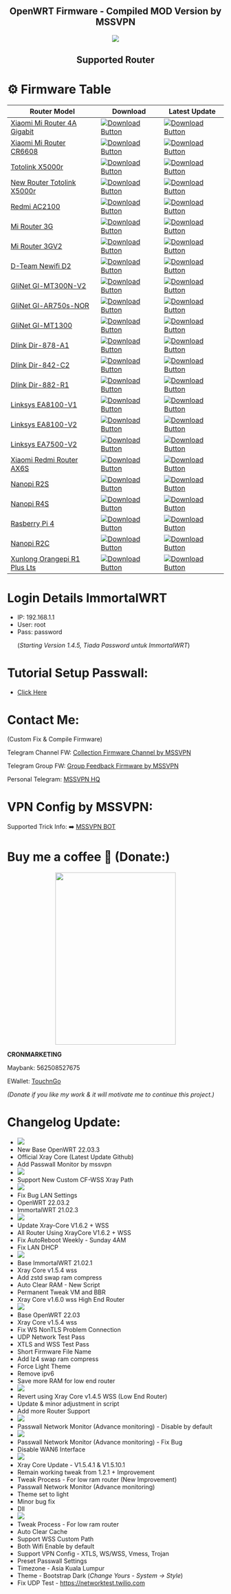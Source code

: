 <h2 align="center">
OpenWRT Firmware - Compiled MOD Version by MSSVPN
</h2>

<p align="center"><img src="https://forum.openwrt.org/uploads/default/original/3X/2/9/2965b316403db302c535cae40139e8c49bbad6e3.png"></p>
<h2 align="center">
Supported Router
</h2>

# ⚙️ Firmware Table
| Router Model | Download | Latest Update |
|--------------|----------|---------------|
| <a href="https://github.com/mssvpn/OpenWRT_by_MSSVPN/tree/main/xiaomi_mi-router-4a-gigabit">Xiaomi Mi Router 4A Gigabit</a>    |[![Download Button](https://img.shields.io/badge/Passwall-MSSVPN-yellow.svg)](https://github.com/mssvpn/OpenWRT_by_MSSVPN/tree/main/xiaomi_mi-router-4a-gigabit)|[![Download Button](https://img.shields.io/badge/Version-1.5.0-blue.svg)](https://github.com/mssvpn/OpenWRT_by_MSSVPN/tree/main/xiaomi_mi-router-4a-gigabit) |
| <a href="https://github.com/mssvpn/OpenWRT_by_MSSVPN/tree/main/xiaomi_mi-router-cr6608">Xiaomi Mi Router CR6608</a>    |[![Download Button](https://img.shields.io/badge/Passwall-MSSVPN-yellow.svg)](https://github.com/mssvpn/OpenWRT_by_MSSVPN/tree/main/xiaomi_mi-router-cr6608)|[![Download Button](https://img.shields.io/badge/Version-1.5.0-blue.svg)](https://github.com/mssvpn/OpenWRT_by_MSSVPN/tree/main/xiaomi_mi-router-cr6608) |
| <a href="https://github.com/mssvpn/OpenWRT_by_MSSVPN/tree/main/totolink_x5000r">Totolink X5000r</a>    |[![Download Button](https://img.shields.io/badge/Passwall-MSSVPN-yellow.svg)](https://github.com/mssvpn/OpenWRT_by_MSSVPN/tree/main/totolink_x5000r)|[![Download Button](https://img.shields.io/badge/Version-1.5.0-blue.svg)](https://github.com/mssvpn/OpenWRT_by_MSSVPN/tree/main/totolink_x5000r) |
| <a href="https://shopee.com.my/TOTOLINK-X5000R-(AX1800)-WiFi-6-MU-MIMO-Gigabit-Wireless-WiFi-Router-OpenWRT-Stock-Firmware-i.234683885.13110314797?xptdk=1953b9a8-c1fe-4f96-a5fa-5397cbacad6c" target="_blank">New Router Totolink X5000r</a>    |[![Download Button](https://img.shields.io/badge/Shopee-Trusted!-orange.svg)](https://shopee.com.my/TOTOLINK-X5000R-(AX1800)-WiFi-6-MU-MIMO-Gigabit-Wireless-WiFi-Router-OpenWRT-Stock-Firmware-i.234683885.13110314797?xptdk=1953b9a8-c1fe-4f96-a5fa-5397cbacad6c)|[![Download Button](https://img.shields.io/badge/Shopee-SPayLater-blue.svg)](https://shopee.com.my/TOTOLINK-X5000R-(AX1800)-WiFi-6-MU-MIMO-Gigabit-Wireless-WiFi-Router-OpenWRT-Stock-Firmware-i.234683885.13110314797?xptdk=1953b9a8-c1fe-4f96-a5fa-5397cbacad6c) |
| <a href="https://github.com/mssvpn/OpenWRT_by_MSSVPN/tree/main/xiaomi_redmi-router-ac2100">Redmi AC2100</a>    |[![Download Button](https://img.shields.io/badge/Passwall+SSRPlus-MSSVPN-yellow.svg)](https://github.com/mssvpn/OpenWRT_by_MSSVPN/tree/main/xiaomi_redmi-router-ac2100)|[![Download Button](https://img.shields.io/badge/Version-1.5.0-blue.svg)](https://github.com/mssvpn/OpenWRT_by_MSSVPN/tree/main/xiaomi_redmi-router-ac2100) |
| <a href="https://github.com/mssvpn/OpenWRT_by_MSSVPN/tree/main/xiaomi_mi-router-3g">Mi Router 3G</a>    |[![Download Button](https://img.shields.io/badge/Passwall-MSSVPN-yellow.svg)](https://github.com/mssvpn/OpenWRT_by_MSSVPN/tree/main/xiaomi_mi-router-3g)|[![Download Button](https://img.shields.io/badge/Version-1.5.0-blue.svg)](https://github.com/mssvpn/OpenWRT_by_MSSVPN/tree/main/xiaomi_mi-router-3g) |
| <a href="https://github.com/mssvpn/OpenWRT_by_MSSVPN/tree/main/xiaomi_mi-router-3g-v2">Mi Router 3GV2</a>    |[![Download Button](https://img.shields.io/badge/Passwall-MSSVPN-yellow.svg)](https://github.com/mssvpn/OpenWRT_by_MSSVPN/tree/main/xiaomi_mi-router-3g-v2)|[![Download Button](https://img.shields.io/badge/Version-1.5.0-blue.svg)](https://github.com/mssvpn/OpenWRT_by_MSSVPN/tree/main/xiaomi_mi-router-3g-v2) |
| <a href="https://github.com/mssvpn/OpenWRT_by_MSSVPN/tree/main/d-team_newifi-d2">D-Team Newifi D2</a>    |[![Download Button](https://img.shields.io/badge/Passwall+SSRPlus-MSSVPN-yellow.svg)](https://github.com/mssvpn/OpenWRT_by_MSSVPN/tree/main/d-team_newifi-d2)|[![Download Button](https://img.shields.io/badge/Version-1.5.0-blue.svg)](https://github.com/mssvpn/OpenWRT_by_MSSVPN/tree/main/d-team_newifi-d2) |
| <a href="https://github.com/mssvpn/OpenWRT_by_MSSVPN/tree/main/glinet_gl-mt300n-v2">GliNet Gl-MT300N-V2</a>    |[![Download Button](https://img.shields.io/badge/Passwall-MSSVPN-yellow.svg)](https://github.com/mssvpn/OpenWRT_by_MSSVPN/tree/main/glinet_gl-mt300n-v2)|[![Download Button](https://img.shields.io/badge/Version-1.5.0-blue.svg)](https://github.com/mssvpn/OpenWRT_by_MSSVPN/tree/main/glinet_gl-mt300n-v2) |
| <a href="https://github.com/mssvpn/OpenWRT_by_MSSVPN/tree/main/glinet_gl-ar750s-nor">GliNet Gl-AR750s-NOR</a>    |[![Download Button](https://img.shields.io/badge/Passwall-MSSVPN-yellow.svg)](https://github.com/mssvpn/OpenWRT_by_MSSVPN/tree/main/glinet_gl-ar750s-nor)|[![Download Button](https://img.shields.io/badge/Version-1.5.0-blue.svg)](https://github.com/mssvpn/OpenWRT_by_MSSVPN/tree/main/glinet_gl-ar750s-nor) |
| <a href="https://github.com/mssvpn/OpenWRT_by_MSSVPN/tree/main/glinet_gl-mt1300">GliNet Gl-MT1300</a>    |[![Download Button](https://img.shields.io/badge/Passwall-MSSVPN-yellow.svg)](https://github.com/mssvpn/OpenWRT_by_MSSVPN/tree/main/glinet_gl-mt1300)|[![Download Button](https://img.shields.io/badge/Version-1.5.0-blue.svg)](https://github.com/mssvpn/OpenWRT_by_MSSVPN/tree/main/glinet_gl-mt1300) |
| <a href="https://github.com/mssvpn/OpenWRT_by_MSSVPN/tree/main/dlink_dir-878-a1">Dlink Dir-878-A1</a>    |[![Download Button](https://img.shields.io/badge/Passwall-MSSVPN-yellow.svg)](https://github.com/mssvpn/OpenWRT_by_MSSVPN/tree/main/dlink_dir-878-a1)|[![Download Button](https://img.shields.io/badge/Version-1.5.0-blue.svg)](https://github.com/mssvpn/OpenWRT_by_MSSVPN/tree/main/dlink_dir-878-a1) |
| <a href="https://github.com/mssvpn/OpenWRT_by_MSSVPN/tree/main/dlink_dir-842-c2">Dlink Dir-842-C2</a>    |[![Download Button](https://img.shields.io/badge/Passwall-MSSVPN-yellow.svg)](https://github.com/mssvpn/OpenWRT_by_MSSVPN/tree/main/dlink_dir-842-c2)|[![Download Button](https://img.shields.io/badge/Version-1.5.0-blue.svg)](https://github.com/mssvpn/OpenWRT_by_MSSVPN/tree/main/dlink_dir-842-c2) |
| <a href="https://github.com/mssvpn/OpenWRT_by_MSSVPN/tree/main/dlink_dir-882-r1">Dlink Dir-882-R1</a>    |[![Download Button](https://img.shields.io/badge/Passwall-MSSVPN-yellow.svg)](https://github.com/mssvpn/OpenWRT_by_MSSVPN/tree/main/dlink_dir-882-r1)|[![Download Button](https://img.shields.io/badge/Version-1.5.0-blue.svg)](https://github.com/mssvpn/OpenWRT_by_MSSVPN/tree/main/dlink_dir-882-r1) |
| <a href="https://github.com/mssvpn/OpenWRT_by_MSSVPN/tree/main/linksys_ea8100-v1">Linksys EA8100-V1</a>    |[![Download Button](https://img.shields.io/badge/Passwall+SSRPlus-MSSVPN-yellow.svg)](https://github.com/mssvpn/OpenWRT_by_MSSVPN/tree/main/linksys_ea8100-v1)|[![Download Button](https://img.shields.io/badge/Version-1.5.0-blue.svg)](https://github.com/mssvpn/OpenWRT_by_MSSVPN/tree/main/linksys_ea8100-v1) |
| <a href="https://github.com/mssvpn/OpenWRT_by_MSSVPN/tree/main/linksys_ea8100-v2">Linksys EA8100-V2</a>    |[![Download Button](https://img.shields.io/badge/Passwall+SSRPlus-MSSVPN-yellow.svg)](https://github.com/mssvpn/OpenWRT_by_MSSVPN/tree/main/linksys_ea8100-v2)|[![Download Button](https://img.shields.io/badge/Version-1.5.0-blue.svg)](https://github.com/mssvpn/OpenWRT_by_MSSVPN/tree/main/linksys_ea8100-v2) |
| <a href="https://github.com/mssvpn/OpenWRT_by_MSSVPN/tree/main/linksys_ea7500-v2">Linksys EA7500-V2</a>    |[![Download Button](https://img.shields.io/badge/Passwall+SSRPlus-MSSVPN-yellow.svg)](https://github.com/mssvpn/OpenWRT_by_MSSVPN/tree/main/linksys_ea7500-v2)|[![Download Button](https://img.shields.io/badge/Version-1.5.0-blue.svg)](https://github.com/mssvpn/OpenWRT_by_MSSVPN/tree/main/linksys_ea7500-v2) |
| <a href="https://github.com/mssvpn/OpenWRT_by_MSSVPN/tree/main/xiaomi_redmi-router-ax6s">Xiaomi Redmi Router AX6S</a>    |[![Download Button](https://img.shields.io/badge/Passwall+SSRPlus-MSSVPN-yellow.svg)](https://github.com/mssvpn/OpenWRT_by_MSSVPN/tree/main/xiaomi_redmi-router-ax6s)|[![Download Button](https://img.shields.io/badge/Version-1.5.0-blue.svg)](https://github.com/mssvpn/OpenWRT_by_MSSVPN/tree/main/xiaomi_redmi-router-ax6s) |
| <a href="https://github.com/mssvpn/OpenWRT_by_MSSVPN/tree/main/nanopi-r2s">Nanopi R2S</a>    |[![Download Button](https://img.shields.io/badge/Passwall+OpenClash+SSRPlus-MSSVPN-yellow.svg)](https://github.com/mssvpn/OpenWRT_by_MSSVPN/tree/main/nanopi-r2s)|[![Download Button](https://img.shields.io/badge/Version-1.5.0-blue.svg)](https://github.com/mssvpn/OpenWRT_by_MSSVPN/tree/main/nanopi-r2s) |
| <a href="https://github.com/mssvpn/OpenWRT_by_MSSVPN/tree/main/nanopi-r4s">Nanopi R4S</a>    |[![Download Button](https://img.shields.io/badge/Passwall+OpenClash+SSRPlus-MSSVPN-yellow.svg)](https://github.com/mssvpn/OpenWRT_by_MSSVPN/tree/main/nanopi-r4s)|[![Download Button](https://img.shields.io/badge/Version-1.5.0-blue.svg)](https://github.com/mssvpn/OpenWRT_by_MSSVPN/tree/main/nanopi-r4s) |
| <a href="https://github.com/mssvpn/OpenWRT_by_MSSVPN/tree/main/rpi-4">Rasberry Pi 4</a>    |[![Download Button](https://img.shields.io/badge/Passwall+OpenClash+SSRPlus-MSSVPN-yellow.svg)](https://github.com/mssvpn/OpenWRT_by_MSSVPN/tree/main/rpi-4)|[![Download Button](https://img.shields.io/badge/Version-1.5.0-blue.svg)](https://github.com/mssvpn/OpenWRT_by_MSSVPN/tree/main/rpi-4) |
| <a href="https://github.com/mssvpn/OpenWRT_by_MSSVPN/tree/main/nanopi-r2c">Nanopi R2C</a>    |[![Download Button](https://img.shields.io/badge/Passwall+OpenClash+SSRPlus-MSSVPN-yellow.svg)](https://github.com/mssvpn/OpenWRT_by_MSSVPN/tree/main/nanopi-r2c)|[![Download Button](https://img.shields.io/badge/Version-1.4.8-blue.svg)](https://github.com/mssvpn/OpenWRT_by_MSSVPN/tree/main/nanopi-r2c) |
| <a href="https://github.com/mssvpn/OpenWRT_by_MSSVPN/tree/main/xunlong_orangepi-r1-plus-lts">Xunlong Orangepi R1 Plus Lts</a>    |[![Download Button](https://img.shields.io/badge/Passwall+OpenClash+SSRPlus-MSSVPN-yellow.svg)](https://github.com/mssvpn/OpenWRT_by_MSSVPN/tree/main/xunlong_orangepi-r1-plus-lts)|[![Download Button](https://img.shields.io/badge/Version-1.4.8-blue.svg)](https://github.com/mssvpn/OpenWRT_by_MSSVPN/tree/main/xunlong_orangepi-r1-plus-lts) |

# Login Details ImmortalWRT
* IP: 192.168.1.1
* User: root
* Pass: password <p></p> (<i>Starting Version 1.4.5, Tiada Password untuk ImmortalWRT</i>)

# Tutorial Setup Passwall:
* <a href="https://telegra.ph/Cara-Setup-Pass-Wall---OpenWRT-21023-08-31">Click Here</a>

# Contact Me:
(Custom Fix & Compile Firmware)<p></p>
Telegram Channel FW: <a href="http://t.me/mssvpn_cfw">Collection Firmware Channel by MSSVPN</a><p></p>
Telegram Group FW: <a href="http://t.me/mssvpn_fw">Group Feedback Firmware by MSSVPN</a><p></p>
Personal Telegram: <a href="http://t.me/mssvpn_hq">MSSVPN HQ</a><p></p>

# VPN Config by MSSVPN:
Supported Trick Info: ➡️ <a href="https://t.me/mssvpn_bot">MSSVPN BOT</a>

# Buy me a coffee 🧋 (Donate:)
<p align="center"><img src="https://telegra.ph/file/42d7bf79b27dc90b1cd69.jpg" width="280" height="400"></p>
<p></p>
<b>CRONMARKETING</b><p></p>
Maybank: 562508527675<p></p>
EWallet: <a href="https://payment.tngdigital.com.my/sc/bDLnAXzAbu">TouchnGo</a><p></p>
<i>(Donate if you like my work & it will motivate me to continue this project.)</i>


# Changelog Update:
* <img src="https://img.shields.io/badge/Version-1.5.0-blue.svg">
* New Base OpenWRT 22.03.3
* Official Xray Core (Latest Update Github)
* Add Passwall Monitor by mssvpn
* <img src="https://img.shields.io/badge/Version-1.4.8-blue.svg">
* Support New Custom CF-WSS Xray Path 
* <img src="https://img.shields.io/badge/Version-1.4.6-blue.svg">
* Fix Bug LAN Settings
* OpenWRT 22.03.2
* ImmortalWRT 21.02.3 
* <img src="https://img.shields.io/badge/Version-1.4.5-blue.svg">
* Update Xray-Core V1.6.2 + WSS
* All Router Using XrayCore V1.6.2 + WSS
* Fix AutoReboot Weekly - Sunday 4AM
* Fix LAN DHCP
* <img src="https://img.shields.io/badge/Version-1.4.2-blue.svg">
* Base ImmortalWRT 21.02.1
* Xray Core v1.5.4 wss
* Add zstd swap ram compress
* Auto Clear RAM - New Script
* Permanent Tweak VM and BBR
* Xray Core v1.6.0 wss High End Router
* <img src="https://img.shields.io/badge/Version-1.4.1-blue.svg">
* Base OpenWRT 22.03
* Xray Core v1.5.4 wss
* Fix WS NonTLS Problem Connection
* UDP Network Test Pass
* XTLS and WSS Test Pass
* Short Firmware File Name 
* Add lz4 swap ram compress
* Force Light Theme
* Remove ipv6
* Save more RAM for low end router
* <img src="https://img.shields.io/badge/Version-1.3.7-blue.svg">
* Revert using Xray Core v1.4.5 WSS (Low End Router)
* Update & minor adjustment in script
* Add more Router Support
* <img src="https://img.shields.io/badge/Version-1.3.6-blue.svg">
* Passwall Network Monitor (Advance monitoring) - Disable by default
* <img src="https://img.shields.io/badge/Version-1.3.5-blue.svg">
* Passwall Network Monitor (Advance monitoring) - Fix Bug
* Disable WAN6 Interface
* <img src="https://img.shields.io/badge/Version-1.3.4-blue.svg">
* Xray Core Update - V1.5.4.1 & V1.5.10.1
* Remain working tweak from 1.2.1 + Improvement
* Tweak Process - For low ram router (New Improvement)
* Passwall Network Monitor (Advance monitoring)
* Theme set to light
* Minor bug fix
* Dll
* <img src="https://img.shields.io/badge/Version-1.2.1-blue.svg">
* Tweak Process - For low ram router
* Auto Clear Cache
* Support WSS Custom Path
* Both Wifi Enable by default
* Support VPN Config - XTLS, WS/WSS, Vmess, Trojan
* Preset Passwall Settings
* Timezone - Asia Kuala Lumpur
* Theme - Bootstrap Dark
(<i>Change Yours - System -> Style</i>)
* Fix UDP Test - https://networktest.twilio.com